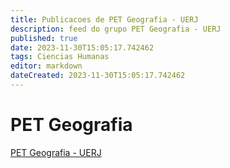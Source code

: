 ```yaml
---
title: Publicacoes de PET Geografia - UERJ 
description: feed do grupo PET Geografia - UERJ
published: true
date: 2023-11-30T15:05:17.742462
tags: Ciencias Humanas
editor: markdown
dateCreated: 2023-11-30T15:05:17.742462
---
```


# PET Geografia
[PET Geografia - UERJ](/grupo/223PETGeografiaUERJ)